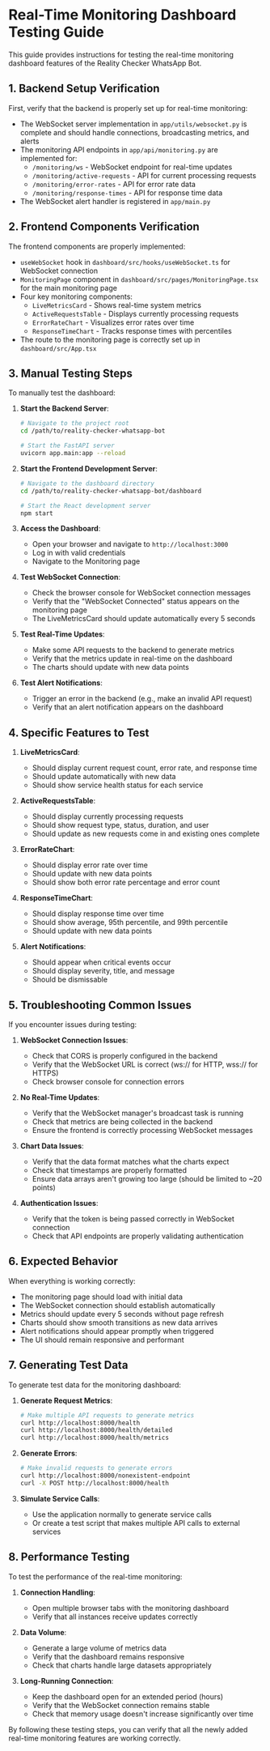 # Real-Time Monitoring Dashboard Testing Guide

This guide provides instructions for testing the real-time monitoring dashboard features of the Reality Checker WhatsApp Bot.

## 1. Backend Setup Verification

First, verify that the backend is properly set up for real-time monitoring:

- The WebSocket server implementation in `app/utils/websocket.py` is complete and should handle connections, broadcasting metrics, and alerts
- The monitoring API endpoints in `app/api/monitoring.py` are implemented for:
  - `/monitoring/ws` - WebSocket endpoint for real-time updates
  - `/monitoring/active-requests` - API for current processing requests
  - `/monitoring/error-rates` - API for error rate data
  - `/monitoring/response-times` - API for response time data
- The WebSocket alert handler is registered in `app/main.py`

## 2. Frontend Components Verification

The frontend components are properly implemented:

- `useWebSocket` hook in `dashboard/src/hooks/useWebSocket.ts` for WebSocket connection
- `MonitoringPage` component in `dashboard/src/pages/MonitoringPage.tsx` for the main monitoring page
- Four key monitoring components:
  - `LiveMetricsCard` - Shows real-time system metrics
  - `ActiveRequestsTable` - Displays currently processing requests
  - `ErrorRateChart` - Visualizes error rates over time
  - `ResponseTimeChart` - Tracks response times with percentiles
- The route to the monitoring page is correctly set up in `dashboard/src/App.tsx`

## 3. Manual Testing Steps

To manually test the dashboard:

1. **Start the Backend Server**:
   ```bash
   # Navigate to the project root
   cd /path/to/reality-checker-whatsapp-bot
   
   # Start the FastAPI server
   uvicorn app.main:app --reload
   ```

2. **Start the Frontend Development Server**:
   ```bash
   # Navigate to the dashboard directory
   cd /path/to/reality-checker-whatsapp-bot/dashboard
   
   # Start the React development server
   npm start
   ```

3. **Access the Dashboard**:
   - Open your browser and navigate to `http://localhost:3000`
   - Log in with valid credentials
   - Navigate to the Monitoring page

4. **Test WebSocket Connection**:
   - Check the browser console for WebSocket connection messages
   - Verify that the "WebSocket Connected" status appears on the monitoring page
   - The LiveMetricsCard should update automatically every 5 seconds

5. **Test Real-Time Updates**:
   - Make some API requests to the backend to generate metrics
   - Verify that the metrics update in real-time on the dashboard
   - The charts should update with new data points

6. **Test Alert Notifications**:
   - Trigger an error in the backend (e.g., make an invalid API request)
   - Verify that an alert notification appears on the dashboard

## 4. Specific Features to Test

1. **LiveMetricsCard**:
   - Should display current request count, error rate, and response time
   - Should update automatically with new data
   - Should show service health status for each service

2. **ActiveRequestsTable**:
   - Should display currently processing requests
   - Should show request type, status, duration, and user
   - Should update as new requests come in and existing ones complete

3. **ErrorRateChart**:
   - Should display error rate over time
   - Should update with new data points
   - Should show both error rate percentage and error count

4. **ResponseTimeChart**:
   - Should display response time over time
   - Should show average, 95th percentile, and 99th percentile
   - Should update with new data points

5. **Alert Notifications**:
   - Should appear when critical events occur
   - Should display severity, title, and message
   - Should be dismissable

## 5. Troubleshooting Common Issues

If you encounter issues during testing:

1. **WebSocket Connection Issues**:
   - Check that CORS is properly configured in the backend
   - Verify that the WebSocket URL is correct (ws:// for HTTP, wss:// for HTTPS)
   - Check browser console for connection errors

2. **No Real-Time Updates**:
   - Verify that the WebSocket manager's broadcast task is running
   - Check that metrics are being collected in the backend
   - Ensure the frontend is correctly processing WebSocket messages

3. **Chart Data Issues**:
   - Verify that the data format matches what the charts expect
   - Check that timestamps are properly formatted
   - Ensure data arrays aren't growing too large (should be limited to ~20 points)

4. **Authentication Issues**:
   - Verify that the token is being passed correctly in WebSocket connection
   - Check that API endpoints are properly validating authentication

## 6. Expected Behavior

When everything is working correctly:

- The monitoring page should load with initial data
- The WebSocket connection should establish automatically
- Metrics should update every 5 seconds without page refresh
- Charts should show smooth transitions as new data arrives
- Alert notifications should appear promptly when triggered
- The UI should remain responsive and performant

## 7. Generating Test Data

To generate test data for the monitoring dashboard:

1. **Generate Request Metrics**:
   ```bash
   # Make multiple API requests to generate metrics
   curl http://localhost:8000/health
   curl http://localhost:8000/health/detailed
   curl http://localhost:8000/health/metrics
   ```

2. **Generate Errors**:
   ```bash
   # Make invalid requests to generate errors
   curl http://localhost:8000/nonexistent-endpoint
   curl -X POST http://localhost:8000/health
   ```

3. **Simulate Service Calls**:
   - Use the application normally to generate service calls
   - Or create a test script that makes multiple API calls to external services

## 8. Performance Testing

To test the performance of the real-time monitoring:

1. **Connection Handling**:
   - Open multiple browser tabs with the monitoring dashboard
   - Verify that all instances receive updates correctly

2. **Data Volume**:
   - Generate a large volume of metrics data
   - Verify that the dashboard remains responsive
   - Check that charts handle large datasets appropriately

3. **Long-Running Connection**:
   - Keep the dashboard open for an extended period (hours)
   - Verify that the WebSocket connection remains stable
   - Check that memory usage doesn't increase significantly over time

By following these testing steps, you can verify that all the newly added real-time monitoring features are working correctly.